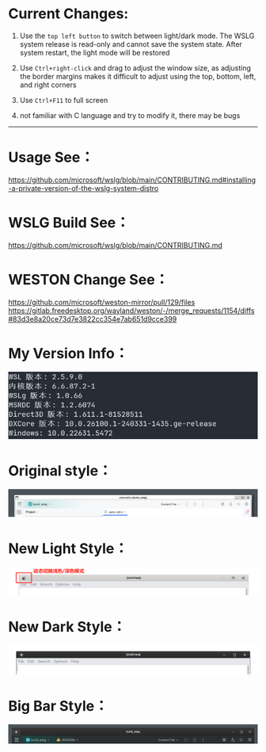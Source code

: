 # Current Changes:
1. Use the `top left button` to switch between light/dark mode. The WSLG system release is read-only and cannot save the system state. After system restart, the light mode will be restored
2. Use `Ctrl+right-click` and drag to adjust the window size, as adjusting the border margins makes it difficult to adjust using the top, bottom, left, and right corners
3. Use `Ctrl+F11` to full screen

4. not familiar with C language and try to modify it, there may be bugs

---
# Usage See：
https://github.com/microsoft/wslg/blob/main/CONTRIBUTING.md#installing-a-private-version-of-the-wslg-system-distro

# WSLG Build See：
https://github.com/microsoft/wslg/blob/main/CONTRIBUTING.md

# WESTON Change See：
https://github.com/microsoft/weston-mirror/pull/129/files
https://gitlab.freedesktop.org/wayland/weston/-/merge_requests/1154/diffs#83d3e8a20ce73d7e3822cc354e7ab651d9cce399

# My Version Info：
![My Version Info](https://github.com/qq1038765585/wslg_title_bar_beautify/blob/main/version.png "My Version Info")

# Original style：
![Original style](https://github.com/qq1038765585/wslg_title_bar_beautify/blob/main/normal.png "Original style")

# New Light Style：
![Light Style](https://github.com/qq1038765585/wslg_title_bar_beautify/blob/main/mode_switch.png "Light Style")

# New Dark Style：
![Dark Style](https://github.com/qq1038765585/wslg_title_bar_beautify/blob/main/dark_mode.png "Dark Style")

# Big Bar Style：
![Big Bar Style](https://github.com/qq1038765585/wslg_title_bar_beautify/blob/main/big_mode.png "Big Bar Style")
